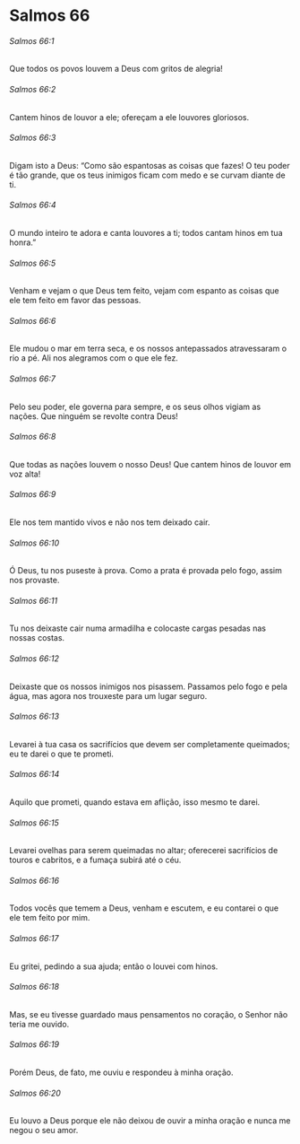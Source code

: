 # Salmos 66

###### Salmos 66:1

Que todos os povos louvem a Deus com gritos de alegria!

###### Salmos 66:2

Cantem hinos de louvor a ele; ofereçam a ele louvores gloriosos.

###### Salmos 66:3

Digam isto a Deus: “Como são espantosas as coisas que fazes! O teu poder é tão grande, que os teus inimigos ficam com medo e se curvam diante de ti.

###### Salmos 66:4

O mundo inteiro te adora e canta louvores a ti; todos cantam hinos em tua honra.”

###### Salmos 66:5

Venham e vejam o que Deus tem feito, vejam com espanto as coisas que ele tem feito em favor das pessoas.

###### Salmos 66:6

Ele mudou o mar em terra seca, e os nossos antepassados atravessaram o rio a pé. Ali nos alegramos com o que ele fez.

###### Salmos 66:7

Pelo seu poder, ele governa para sempre, e os seus olhos vigiam as nações. Que ninguém se revolte contra Deus!

###### Salmos 66:8

Que todas as nações louvem o nosso Deus! Que cantem hinos de louvor em voz alta!

###### Salmos 66:9

Ele nos tem mantido vivos e não nos tem deixado cair.

###### Salmos 66:10

Ó Deus, tu nos puseste à prova. Como a prata é provada pelo fogo, assim nos provaste.

###### Salmos 66:11

Tu nos deixaste cair numa armadilha e colocaste cargas pesadas nas nossas costas.

###### Salmos 66:12

Deixaste que os nossos inimigos nos pisassem. Passamos pelo fogo e pela água, mas agora nos trouxeste para um lugar seguro.

###### Salmos 66:13

Levarei à tua casa os sacrifícios que devem ser completamente queimados; eu te darei o que te prometi.

###### Salmos 66:14

Aquilo que prometi, quando estava em aflição, isso mesmo te darei.

###### Salmos 66:15

Levarei ovelhas para serem queimadas no altar; oferecerei sacrifícios de touros e cabritos, e a fumaça subirá até o céu.

###### Salmos 66:16

Todos vocês que temem a Deus, venham e escutem, e eu contarei o que ele tem feito por mim.

###### Salmos 66:17

Eu gritei, pedindo a sua ajuda; então o louvei com hinos.

###### Salmos 66:18

Mas, se eu tivesse guardado maus pensamentos no coração, o Senhor não teria me ouvido.

###### Salmos 66:19

Porém Deus, de fato, me ouviu e respondeu à minha oração.

###### Salmos 66:20

Eu louvo a Deus porque ele não deixou de ouvir a minha oração e nunca me negou o seu amor.

